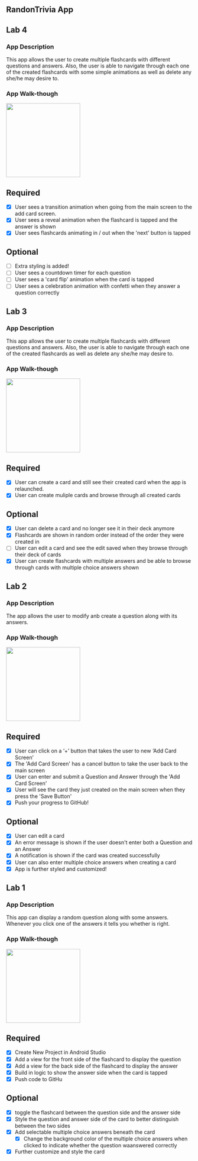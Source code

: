 ## RandonTrivia App

## Lab 4

### App Description
This app allows the user to create multiple flashcards with different questions and answers. Also, the user is able to navigate through each one of the created flashcards with some simple animations as well as delete any she/he may desire to.

### App Walk-though

<img src="http://g.recordit.co/vGdgyO4p4E.gif" width=200><br>

## Required
- [X] User sees a transition animation when going from the main screen to the add card screen.
- [X] User sees a reveal animation when the flashcard is tapped and the answer is shown
- [X] User sees flashcards animating in / out when the 'next' button is tapped

## Optional
- [ ] Extra styling is added!
- [ ] User sees a countdown timer for each question
- [ ] User sees a 'card flip' animation when the card is tapped
- [ ] User sees a celebration animation with confetti when they answer a question correctly

## Lab 3

### App Description
This app allows the user to create multiple flashcards with different questions and answers. Also, the user is able to navigate through each one of the created flashcards as well as delete any she/he may desire to.

### App Walk-though

<img src="http://g.recordit.co/Jt1dVUp95d.gif" width=200><br>

## Required
- [X] User can create a card and still see their created card when the app is relaunched.
- [X] User can create muliple cards and browse through all created cards

## Optional
- [X] User can delete a card and no longer see it in their deck anymore
- [X] Flashcards are shown in random order instead of the order they were created in
- [ ] User can edit a card and see the edit saved when they browse through their deck of cards
- [X] User can create flashcards with multiple answers and be able to browse through cards with multiple choice answers shown

## Lab 2

### App Description
The app allows the user to modify anb create a question along with its answers.

### App Walk-though

<img src="http://g.recordit.co/pHAlQu7cSt.gif" width=200><br>

## Required
- [X] User can click on a ‘+’ button that takes the user to new ‘Add Card Screen’
- [X] The 'Add Card Screen' has a cancel button to take the user back to the main screen
- [X] User can enter and submit a Question and Answer through the 'Add Card Screen'
- [X] User will see the card they just created on the main screen when they press the 'Save Button'
- [X] Push your progress to GitHub!

## Optional
- [X] User can edit a card
- [X] An error message is shown if the user doesn't enter both a Question and an Answer
- [X] A notification is shown if the card was created successfully
- [X] User can also enter multiple choice answers when creating a card
- [X] App is further styled and customized!

## Lab 1

### App Description
This app can display a random question along with some answers. Whenever you click one of the answers it tells you whether is right.

### App Walk-though
<img src="http://g.recordit.co/xe9sYIlTn4.gif" width=200><br>

## Required
- [x] Create New Project in Android Studio
- [x] Add a view for the front side of the flashcard to display the question
- [x] Add a view for the back side of the flashcard to display the answer
- [x] Build in logic to show the answer side when the card is tapped
- [x] Push code to GitHu
## Optional
- [x] toggle the flashcard between the question side and the answer side
- [x] Style the question and answer side of the card to better distinguish between the two sides
- [x] Add selectable multiple choice answers beneath the card
   - [x] Change the background color of the multiple choice answers when clicked to indicate whether the question waanswered correctly
- [x] Further customize and style the card
